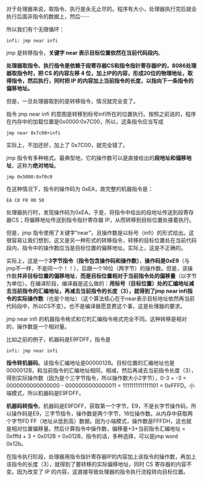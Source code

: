 对于处理器来说，取指令、执行是永无止尽的。程序有大小，处理器执行完后就会执行后面非指令的数据上，然后······

所以我们有个无限循环：

```
infi: jmp near infi
```

jmp 是转移指令，**关键字 near 表示目标位置依然在当前代码段内**。

**处理器取指令、执行指令是依赖于段寄存器CS和指令指针寄存器IP的，8086处理器取指令时，把 CS 的内容左移 4 位，加上IP的内容，形成20位的物理地址，取得指令，然后执行，同时把 IP 的内容加上当前指令的长度，以指向下一条指令的偏移地址。**

但是，一旦处理器取到的是转移指令，情况就完全变了。

指令 jmp near infi 的意图是转移到标号infi所在的位置执行。按照之前说的，程序在内存中的加载位置是0x0000:0x7C00，所以，这条指令应当写成

```
jmp near 0x7c00+infi
```

实际上，不加还好，加上了 0x7C00，就完全错了。

jmp 指令有多种格式。最典型地，它的操作数可以是直接给出的**段地址和偏移地址**，这称为**绝对地址**。

```
jmp 0x5000:0xf0c0
```

在这种情况下，指令的操作码为 0xEA，故完整的机器指令是：

```
EA C0 F0 00 50
```

处理器执行时，发现操作码为0xEA，于是，将指令中给出的段地址传送到段寄存器CS；将偏移地址传送到指令指针寄存器 IP，从而转移到目标位置处接着执行。

但是，jmp 指令使用了关键字“near”，且操作数是以标号（infi）的形式给出。这很容易让我们想到，这又是另一种形式的转移指令，转移的目标位置处在当前代码段内，指令中的操作数应当是目标位置的偏移地址。实际上，这是不正确的。

实际上，这是一个**3字节指令（指令包含操作码和操作数）**，**操作码是0xE9**（与jmp不一样，不是同一个！！），后跟一个16位（两字节）的操作数。但是，该操作数**并非目标位置的偏移地址**，**而是目标位置相对于当前指令处的偏移量**（以字节为单位）。在编译阶段，编译器是这么做的：**用标号（目标位置）处的汇编地址减去当前指令的汇编地址，再减去当前指令的长度（3），就得到了jmp near infi指令的实际操作数**（也是个地址）（这个算法核心在于near表示目标地址依然再当前代码段中，所以CS不变）。也不是编译器愿意费这个事，这是处理器的要求。

jmp near infi 的机器指令格式和它的汇编指令格式完全不同。这种转移是相对的，操作数是一个相对量。

比如之前的例子，机器码是E9FDFF，指令是

```
infi: jmp near infi
```

**指令转机器码**。该指令汇编地址是0000012B。目标位置的汇编地址也是0000012B，和当前指令的汇编地址相同，相减，然后再减去当前指令长度（3），得到实际操作数（因为是个三字节指令，所以操作数大小2字节），0-3 = -3 = 0000000000000000 - 0000000000000011 = 1111111111111101 = 0xFFFD。小端模式，所以机器码是E9FDFF。

**机器码转指令**。机器码是E9FDFF，获取第一个字节，E9，不是长字节操作码，所以操作码是E9，三字节指令，操作数是两个字节，16位操作数。从内存中获取两个字节FD FF（地址从低到高）数据。因为小端模式，操作数是FFFDH，这也就是相对位置偏移量。然后计算指令中操作数，偏移量+3+当前指令汇编地址 = 0xfffd + 3 + 0x012B = 0x012B，指令的话，多种选择，可以是jmp word 0x12b。

在指令执行阶段，处理器用指令指针寄存器IP的内容加上该指令的操作数，再加上该指令的长度（3），就得到了要转移的实际偏移地址，同时 CS 寄存器的内容不变。因为改变了 IP 的内容，这直接导致处理器的指令执行流程转向目标位置。
